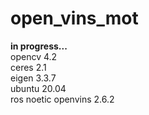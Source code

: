 # open_vins_mot
**in progress...**    
opencv 4.2   
ceres 2.1   
eigen 3.3.7   
ubuntu 20.04   
ros noetic
openvins 2.6.2